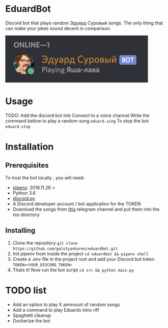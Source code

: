 
# EduardBot

Discord bot that plays random Эдуард Суровый songs. 
The only thing that can make your jokes sound decent in comparison.

![alt-text](https://raw.githubusercontent.com/galstyankaren/eduardbot/master/screenshot.png)

# Usage
TODO: Add the discord bot link
Connect to a voice channel.Write the command bellow to play a random song
```eduard.sing```
To stop the bot
```eduard.stop```
# Installation 

## Prerequisites
To host the bot locally , you will need:
* [pipenv](https://pipenv-fork.readthedocs.io/en/latest/#install-pipenv-today): 2018.11.26 >
* Python 3.6 
* [discord.py](https://discordpy.readthedocs.io/en/latest/intro.html#prerequisites)
* A Discord developer account / bot application for the TOKEN
* Download the songs from [this](https://t.me/eduqard_surovy) telegram channel and put them into the res directory 
## Installing

1. Clone the repository 
```git clone https://github.com/galstyankaren/eduardbot.git```
2. Init pipenv from inside the project
```cd eduardbot && pipenv shell```
3. Create a .env file in the project root and add your Discord bot token
```TOKEN=<YOUR_DISCORD_TOKEN>```
4. Thats it! Now run the bot script 
```cd src && python main.py```

# TODO list

* Add an option to play X ammount of random songs
* Add a command to play Eduards intro riff
* Spaghetti cleanup 
* Dockerize the bot

